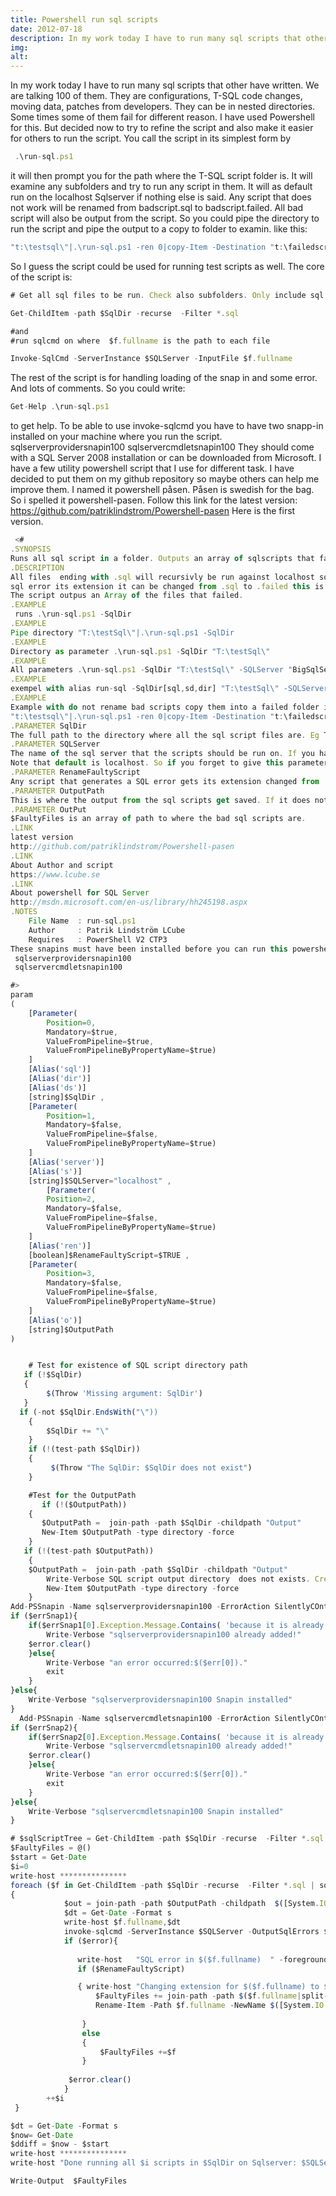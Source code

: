 ```yaml
---
title: Powershell run sql scripts
date: 2012-07-18
description: In my work today I have to run many sql scripts that other have written. We are talking 100 of them.
img: 
alt: 
---
```


In my work today I have to run many sql scripts that other have written. We are talking 100 of them. They are configurations, T-SQL code changes, moving data, patches from developers. They can be in nested directories. Some times some of them fail for different reason. I have used Powershell for this. But decided now to try to refine the script and also make it easier for others to run the script.
You call the script in its simplest form by

```js
 .\run-sql.ps1
```

it will then prompt you for the path where the T-SQL script folder is. It will examine any subfolders and try to run any script in them. It will as default run on the localhost Sqlserver if nothing else is said. Any script that does not work will be renamed from badscript.sql to badscript.failed. All bad script will also be output from the script. So you could pipe the directory to run the script and pipe the output to a copy to folder to examin.
like this:

```js
"t:\testsql\"|.\run-sql.ps1 -ren 0|copy-Item -Destination "t:\failedscript\"
```

So I guess the script could be used for running test scripts as well.
The core of the script is:

```js
# Get all sql files to be run. Check also subfolders. Only include sql files

Get-ChildItem -path $SqlDir -recurse  -Filter *.sql

#and
#run sqlcmd on where  $f.fullname is the path to each file

Invoke-SqlCmd -ServerInstance $SQLServer -InputFile $f.fullname
```
The rest of the script is for handling loading of the snap in and some error. And lots of comments. So you could write:

```js
Get-Help .\run-sql.ps1
```
to get help.
To be able to use invoke-sqlcmd you have to have two snapp-in installed on your machine where you run the script.
sqlserverprovidersnapin100
sqlservercmdletsnapin100
They should come with a SQL Server 2008 installation or can be downloaded from Microsoft.
I have a few utility powershell script that I use for different task. I have decided to put them on my github repository so maybe others can help me improve them.
I named it powershell påsen. Påsen is swedish for the bag. So i spelled it powershell-pasen. Follow this link for the latest version: https://github.com/patriklindstrom/Powershell-pasen
Here is the first version.

```js
 <# 
.SYNOPSIS
Runs all sql script in a folder. Outputs an array of sqlscripts that failed
.DESCRIPTION
All files  ending with .sql will recursivly be run against localhost sqlserver or the sqlserver given in parameter $SQLServer. If a SQL file generates a
sql error its extension it can be changed from .sql to .failed this is so this file will not be run again on a rerun. 
The script outpus an Array of the files that failed.
.EXAMPLE
 runs .\run-sql.ps1 -SqlDir
.EXAMPLE
Pipe directory "T:\testSql\"|.\run-sql.ps1 -SqlDir
.EXAMPLE
Directory as parameter .\run-sql.ps1 -SqlDir "T:\testSql\"
.EXAMPLE
All parameters .\run-sql.ps1 -SqlDir "T:\testSql\" -SQLServer "BigSqlServer" -RenameFaultyScript 0 -OutputPath "t:\logoutputforScripts"
.EXAMPLE
exempel with alias run-sql -SqlDir[sql,sd,dir] "T:\testSql\" -SQLServer[server,s] "BigSqlServer" -RenameFaultyScript[ren] 1 -OutputPath [o] "t:\logoutputforScripts"
.EXAMPLE
Example with do not rename bad scripts copy them into a failed folder instead. Do this by setting the renameparameter to false (0) and pipe outcome to copy-item
"t:\testsql\"|.\run-sql.ps1 -ren 0|copy-Item -Destination "t:\failedscript\"
.PARAMETER SqlDir
The full path to the directory where all the sql script files are. Eg T:\goodstuff\sqltorun . Has alias: dir, sql, ds. Can also be piped into the script.
.PARAMETER SQLServer
The name of the sql server that the scripts should be run on. If you have an instance name just use "BigSqlServer\InstansName". Has alias server and s. 
Note that default is localhost. So if you forget to give this parameter but mean to run it on another server you could get suprised or very sad. 
.PARAMETER RenameFaultyScript
Any script that generates a SQL error gets its extension changed from .sql to .failed.Default is that it is true eg 1 or $TRUE. Alias is ren.
.PARAMETER OutputPath
This is where the output from the sql scripts get saved. If it does not exist it creates an output folder in the root of the SQLDir 
.PARAMETER OutPut
$FaultyFiles is an array of path to where the bad sql scripts are.
.LINK
latest version
http://github.com/patriklindstrom/Powershell-pasen
.LINK
About Author and script
https://www.lcube.se
.LINK
About powershell for SQL Server
http://msdn.microsoft.com/en-us/library/hh245198.aspx
.NOTES
    File Name  : run-sql.ps1 
    Author     : Patrik Lindström LCube
    Requires   : PowerShell V2 CTP3 
These snapins must have been installed before you can run this powershell. They should come with sqlserver 2008 or should be avaible from Microsoft.
 sqlserverprovidersnapin100
 sqlservercmdletsnapin100

#>
param  
(  
    [Parameter(
        Position=0, 
        Mandatory=$true, 
        ValueFromPipeline=$true,
        ValueFromPipelineByPropertyName=$true)
    ]
    [Alias('sql')] 
    [Alias('dir')] 
    [Alias('ds')] 
    [string]$SqlDir , 
    [Parameter(
        Position=1, 
        Mandatory=$false, 
        ValueFromPipeline=$false,
        ValueFromPipelineByPropertyName=$true)
    ]
    [Alias('server')] 
    [Alias('s')] 
    [string]$SQLServer="localhost" , 
        [Parameter(
        Position=2, 
        Mandatory=$false, 
        ValueFromPipeline=$false,
        ValueFromPipelineByPropertyName=$true)
    ]
    [Alias('ren')] 
    [boolean]$RenameFaultyScript=$TRUE , 
    [Parameter(
        Position=3, 
        Mandatory=$false, 
        ValueFromPipeline=$false,
        ValueFromPipelineByPropertyName=$true)
    ]
    [Alias('o')] 
    [string]$OutputPath
) 


    # Test for existence of SQL script directory path  
   if (!$SqlDir)  
   {  
        $(Throw 'Missing argument: SqlDir')    
   }  
  if (-not $SqlDir.EndsWith("\"))  
    { 
        $SqlDir += "\" 
    }     
    if (!(test-path $SqlDir))  
    { 
         $(Throw "The SqlDir: $SqlDir does not exist")    
    }

    #Test for the OutputPath
       if (!($OutputPath))  
    {
       $OutputPath =  join-path -path $SqlDir -childpath "Output" 
       New-Item $OutputPath -type directory -force
    }       
   if (!(test-path $OutputPath))  
    { 
    $OutputPath =  join-path -path $SqlDir -childpath "Output"
        Write-Verbose SQL script output directory  does not exists. Creates one here  $OutputPath                 
        New-Item $OutputPath -type directory -force      
    }
Add-PSSnapin -Name sqlserverprovidersnapin100 -ErrorAction SilentlyCOntinue -ErrorVariable errSnap1
if ($errSnap1){
    if($errSnap1[0].Exception.Message.Contains( 'because it is already added')){
        Write-Verbose "sqlserverprovidersnapin100 already added!" 
    $error.clear()
    }else{
        Write-Verbose "an error occurred:$($err[0])." 
        exit
    }
}else{
    Write-Verbose "sqlserverprovidersnapin100 Snapin installed"
}    
  Add-PSSnapin -Name sqlservercmdletsnapin100 -ErrorAction SilentlyCOntinue -ErrorVariable errSnap2
if ($errSnap2){
    if($errSnap2[0].Exception.Message.Contains( 'because it is already added')){
        Write-Verbose "sqlservercmdletsnapin100 already added!" 
    $error.clear()
    }else{
        Write-Verbose "an error occurred:$($err[0])." 
        exit
    }
}else{
    Write-Verbose "sqlservercmdletsnapin100 Snapin installed"
} 

# $sqlScriptTree = Get-ChildItem -path $SqlDir -recurse  -Filter *.sql | sort-object
$FaultyFiles = @()
$start = Get-Date
$i=0
write-host ***************
foreach ($f in Get-ChildItem -path $SqlDir -recurse  -Filter *.sql | sort-object ) 
{ 
            $out = join-path -path $OutputPath -childpath  $([System.IO.Path]::ChangeExtension($f.name, ".txt")) ; 
            $dt = Get-Date -Format s   
            write-host $f.fullname,$dt          
            invoke-sqlcmd -ServerInstance $SQLServer -OutputSqlErrors $TRUE -ErrorAction SilentlyContinue  -InputFile $f.fullname | format-table | out-file -filePath $out 
            if ($error){
                
               write-host   "SQL error in $($f.fullname)  " -foregroundcolor red 
               if ($RenameFaultyScript)

               { write-host "Changing extension for $($f.fullname) to $([System.IO.Path]::ChangeExtension($f.name, ".failed"))  " 
                   $FaultyFiles += join-path -path $($f.fullname|split-path) -childpath $([System.IO.Path]::ChangeExtension($f.name, ".failed"))
                   Rename-Item -Path $f.fullname -NewName $([System.IO.Path]::ChangeExtension($f.name, ".failed"))
                     
                }
                else
                {
                    $FaultyFiles +=$f            
                }
               
             $error.clear()
            }    
        ++$i
 }

$dt = Get-Date -Format s
$now= Get-Date
$ddiff = $now - $start
write-host ***************
write-host "Done running all $i scripts in $SqlDir on Sqlserver: $SQLServerPath at $dt it took $ddiff"  -ForegroundColor green

Write-Output  $FaultyFiles
```